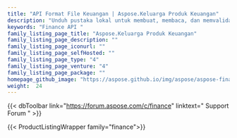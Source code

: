 ```yaml
---
title: "API Format File Keuangan | Aspose.Keluarga Produk Keuangan"
description: "Unduh pustaka lokal untuk membuat, membaca, dan memvalidasi XBRL dan iXBRL dari Manajemen Proses Bisnis, Analisis Keuangan, dan Perangkat Lunak Pelaporan."
keywords: "Finance API "
family_listing_page_title: "Aspose.Keluarga Produk Keuangan"
family_listing_page_description: ""
family_listing_page_iconurl: ""
family_listing_page_selfHosted: ""
family_listing_page_type: "4"
family_listing_page_venture: "4"
family_listing_page_package: ""
homepage_github_image: "https://aspose.github.io/img/aspose/aspose-finance.png"
weight:  24
---
```


{{< dbToolbar link="https://forum.aspose.com/c/finance" linktext=" Support Forum " >}}

{{< ProductListingWrapper family="finance">}}

